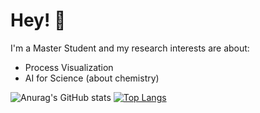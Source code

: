 # Hey! 👋

I'm a Master Student and my research interests are about:

* Process Visualization
* AI for Science (about chemistry)

![Anurag's GitHub stats](https://github-readme-stats.vercel.app/api?username=jinqi99&theme=swift&show_icons=true)
[![Top Langs](https://github-readme-stats.vercel.app/api/top-langs/?username=jinqi99&layout=compact)](https://github.com/jinqi99/github-readme-stats)
